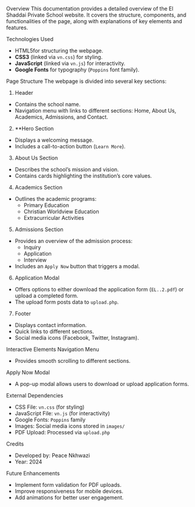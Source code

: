Overview
This documentation provides a detailed overview of the El Shaddai Private School website. It covers the structure, components, and functionalities of the page, along with explanations of key elements and features.

Technologies Used
- HTML5for structuring the webpage.
- **CSS3** (linked via `vn.css`) for styling.
- **JavaScript** (linked via `vn.js`) for interactivity.
- **Google Fonts** for typography (`Poppins` font family).

Page Structure
The webpage is divided into several key sections:

1. Header
- Contains the school name.
- Navigation menu with links to different sections: Home, About Us, Academics, Admissions, and Contact.

2. **Hero Section
- Displays a welcoming message.
- Includes a call-to-action button (`Learn More`).

3. About Us Section
- Describes the school’s mission and vision.
- Contains cards highlighting the institution’s core values.

4. Academics Section
- Outlines the academic programs:
  - Primary Education
  - Christian Worldview Education
  - Extracurricular Activities

5. Admissions Section
- Provides an overview of the admission process:
  - Inquiry
  - Application
  - Interview
- Includes an `Apply Now` button that triggers a modal.

6. Application Modal
- Offers options to either download the application form (`EL..2.pdf`) or upload a completed form.
- The upload form posts data to `upload.php`.

7. Footer
- Displays contact information.
- Quick links to different sections.
- Social media icons (Facebook, Twitter, Instagram).

Interactive Elements
Navigation Menu
- Provides smooth scrolling to different sections.

Apply Now Modal
- A pop-up modal allows users to download or upload application forms.

External Dependencies
- CSS File: `vn.css` (for styling)
- JavaScript File: `vn.js` (for interactivity)
- Google Fonts: `Poppins` family
- Images: Social media icons stored in `images/`
- PDF Upload: Processed via `upload.php`

 Credits
- Developed by: Peace Nkhwazi
- Year: 2024

 Future Enhancements
- Implement form validation for PDF uploads.
- Improve responsiveness for mobile devices.
- Add animations for better user engagement.

